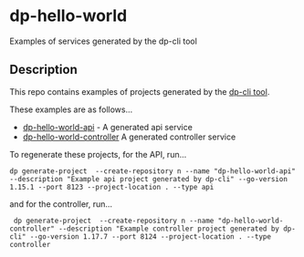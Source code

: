 # dp-hello-world
Examples of services generated by the dp-cli tool

## Description

This repo contains examples of projects generated by the [dp-cli tool](https://github.com/ONSdigital/dp-cli).

These examples are as follows…

- [dp-hello-world-api](https://github.com/ONSdigital/dp-hello-world/tree/master/dp-hello-world-api) - A generated api service
- [dp-hello-world-controller](https://github.com/ONSdigital/dp-hello-world/tree/master/dp-hello-world-controller) A generated controller service

To regenerate these projects, for the API, run…

```
dp generate-project  --create-repository n --name "dp-hello-world-api" --description "Example api project generated by dp-cli" --go-version 1.15.1 --port 8123 --project-location . --type api
```

and for the controller, run…

```
 dp generate-project  --create-repository n --name "dp-hello-world-controller" --description "Example controller project generated by dp-cli" --go-version 1.17.7 --port 8124 --project-location . --type controller
```
